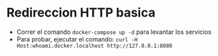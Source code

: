# Redireccion HTTP basica
- Correr el comando `docker-compose up -d` para levantar los servicios
- Para probar, ejecutar el comando: `curl -H Host:whoami.docker.localhost http://127.0.0.1:8080`